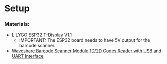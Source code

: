 # Setup


### Materials:
- [LILYGO ESP32 T-Display V1.1](https://www.amazon.com/dp/B07X1W16QS)
  - IMPORTANT: The ESP32 board needs to have 5V output for the barcode scanner.
- [Waveshare Barcode Scanner Module 1D/2D Codes Reader with USB and UART Interface](https://www.amazon.com/dp/B07DFL41JQ?amp=&crid=3GPPR9H9Q1YWU)

